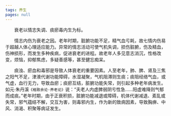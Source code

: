 ```yaml
---
tags: 养生
pages: null
---
```

&emsp;&emsp;衰老以情志失调、痰瘀毒内生为标。

&emsp;&emsp;情志内伤为衰老之因。老年时期，脏腑功能不足，精气血亏耗，故七情内伤易于超越人体心理适应能力。异常的情志活动可使气机失调，损伤脏腑，伤及精血，伤神损形，而发生多种疾病，促进衰老的进程。故老年人多见意志消沉，性格改变，烦恼，抑郁焦虑，多疑善感等，甚至健忘痴呆。

&emsp;&emsp;痰浊、瘀血和毒邪是导致人体衰老的重要因素。人至老年，肺、脾、肾及三焦之阳气不足，津液代谢功能障碍，水湿凝聚，气机阻滞则生痰；痰阻经络气血，或气虚，血行无力，导致血瘀；痰瘀互结，脏腑功能失常，则引起多种老年病发生。如元·朱丹溪`《格致余论·养老论》`说：“夫老人内虚脾弱阴亏性急……阳虚难降则气郁而成痰。”老年时期，由于正衰积损，脏腑功能减退或障碍，机体代谢减退、紊乱或失常，邪气蕴结不解，交互为害，则毒邪内生，作为新的致病因素，导致胸痹、中风、消渴、积聚等病证发生。